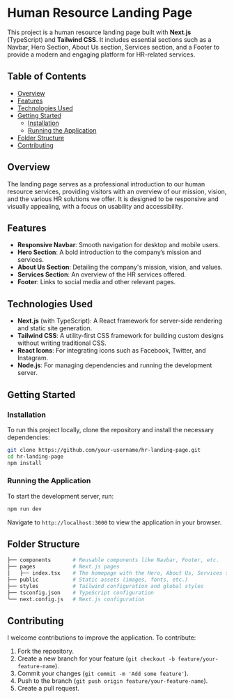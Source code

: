 # Human Resource Landing Page

This project is a human resource landing page built with **Next.js** (TypeScript) and **Tailwind CSS**. It includes essential sections such as a Navbar, Hero Section, About Us section, Services section, and a Footer to provide a modern and engaging platform for HR-related services.

## Table of Contents

- [Overview](#overview)
- [Features](#features)
- [Technologies Used](#technologies-used)
- [Getting Started](#getting-started)
  - [Installation](#installation)
  - [Running the Application](#running-the-application)
- [Folder Structure](#folder-structure)
- [Contributing](#contributing)

## Overview

The landing page serves as a professional introduction to our human resource services, providing visitors with an overview of our mission, vision, and the various HR solutions we offer. It is designed to be responsive and visually appealing, with a focus on usability and accessibility.

## Features

- **Responsive Navbar**: Smooth navigation for desktop and mobile users.
- **Hero Section**: A bold introduction to the company’s mission and services.
- **About Us Section**: Detailing the company's mission, vision, and values.
- **Services Section**: An overview of the HR services offered.
- **Footer**: Links to social media and other relevant pages.

## Technologies Used

- **Next.js** (with TypeScript): A React framework for server-side rendering and static site generation.
- **Tailwind CSS**: A utility-first CSS framework for building custom designs without writing traditional CSS.
- **React Icons**: For integrating icons such as Facebook, Twitter, and Instagram.
- **Node.js**: For managing dependencies and running the development server.

## Getting Started

### Installation

To run this project locally, clone the repository and install the necessary dependencies:

```bash
git clone https://github.com/your-username/hr-landing-page.git
cd hr-landing-page
npm install
```

### Running the Application

To start the development server, run:

```bash
npm run dev
```

Navigate to `http://localhost:3000` to view the application in your browser.

## Folder Structure

```bash
├── components       # Reusable components like Navbar, Footer, etc.
├── pages            # Next.js pages
│   ├── index.tsx    # The homepage with the Hero, About Us, Services sections
├── public           # Static assets (images, fonts, etc.)
├── styles           # Tailwind configuration and global styles
├── tsconfig.json    # TypeScript configuration
└── next.config.js   # Next.js configuration
```

## Contributing

I welcome contributions to improve the application. To contribute:

1. Fork the repository.
2. Create a new branch for your feature (`git checkout -b feature/your-feature-name`).
3. Commit your changes (`git commit -m 'Add some feature'`).
4. Push to the branch (`git push origin feature/your-feature-name`).
5. Create a pull request.
